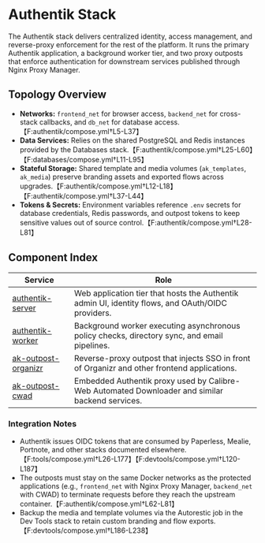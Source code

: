 # Authentik Stack

The Authentik stack delivers centralized identity, access management, and reverse-proxy enforcement for the rest of the platform. It runs the primary Authentik application, a background worker tier, and two proxy outposts that enforce authentication for downstream services published through Nginx Proxy Manager.

## Topology Overview

- **Networks:** `frontend_net` for browser access, `backend_net` for cross-stack callbacks, and `db_net` for database access.【F:authentik/compose.yml†L5-L37】
- **Data Services:** Relies on the shared PostgreSQL and Redis instances provided by the Databases stack.【F:authentik/compose.yml†L25-L60】【F:databases/compose.yml†L11-L95】
- **Stateful Storage:** Shared template and media volumes (`ak_templates`, `ak_media`) preserve branding assets and exported flows across upgrades.【F:authentik/compose.yml†L12-L18】【F:authentik/compose.yml†L37-L44】
- **Tokens & Secrets:** Environment variables reference `.env` secrets for database credentials, Redis passwords, and outpost tokens to keep sensitive values out of source control.【F:authentik/compose.yml†L28-L81】

## Component Index

| Service | Role |
| --- | --- |
| [authentik-server](authentik-server.md) | Web application tier that hosts the Authentik admin UI, identity flows, and OAuth/OIDC providers. |
| [authentik-worker](authentik-worker.md) | Background worker executing asynchronous policy checks, directory sync, and email pipelines. |
| [ak-outpost-organizr](ak-outpost-organizr.md) | Reverse-proxy outpost that injects SSO in front of Organizr and other frontend applications. |
| [ak-outpost-cwad](ak-outpost-cwad.md) | Embedded Authentik proxy used by Calibre-Web Automated Downloader and similar backend services. |

### Integration Notes

- Authentik issues OIDC tokens that are consumed by Paperless, Mealie, Portnote, and other stacks documented elsewhere.【F:tools/compose.yml†L26-L177】【F:devtools/compose.yml†L120-L187】
- The outposts must stay on the same Docker networks as the protected applications (e.g., `frontend_net` with Nginx Proxy Manager, `backend_net` with CWAD) to terminate requests before they reach the upstream container.【F:authentik/compose.yml†L62-L81】
- Backup the media and template volumes via the Autorestic job in the Dev Tools stack to retain custom branding and flow exports.【F:devtools/compose.yml†L186-L238】
